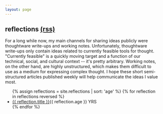 ```yaml
---
layout: page
---
```


## reflections [(rss)](/reflections/feed.xml)

For a long while now, my main channels for sharing ideas publicly were thoughtware write-ups and working notes. Unfortunately, thoughtware write-ups only contain ideas related to currently feasible tools for thought. "Currently feasible" is a quickly moving target and a function of our technical, social, and cultural context -- it's pretty arbitrary. Working notes, on the other hand, are highly unstructured, which makes them difficult to use as a medium for expressing complex thought. I hope these short semi-structured articles published weekly will help communicate the ideas I value most.

<div class="posts" id="Blog">
    <ul>
        {% assign reflections = site.reflections | sort: 'age' %}
        {% for reflection in reflections reversed %}
        <li>
            <a href="{{ site.baseurl }}{{ reflection.url }}">{{ reflection.title }}</a>{{ reflection.age }} YRS
        </li>
        {% endfor %}
    </ul>
</div>
